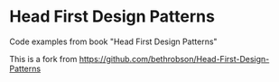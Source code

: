 # Head First Design Patterns

Code examples from book "Head First Design Patterns"

This is a fork from https://github.com/bethrobson/Head-First-Design-Patterns



